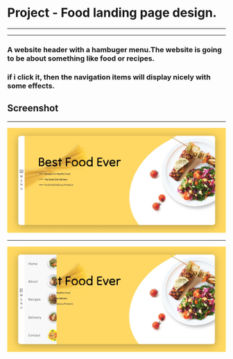 # Project - Food landing page design.
***
***
### A website header with a hambuger menu.The website is going to be about something like food or recipes.
### if i click it, then the navigation items will display nicely with some effects.

## Screenshot
*****
![imagen](/images/img-landing-page.jpg)
****
![imagen](/images/img-landing-menu.jpg)